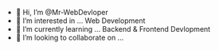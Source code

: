 - 👋 Hi, I’m @Mr-WebDevloper
- 👀 I’m interested in ... Web Development
- 🌱 I’m currently learning ... Backend & Frontend Devlopment
- 💞️ I’m looking to collaborate on ...


<!---
Mr-WebDevloper/Mr-WebDevloper is a ✨ special ✨ repository because its `README.md` (this file) appears on your GitHub profile.
You can click the Preview link to take a look at your changes.
--->
